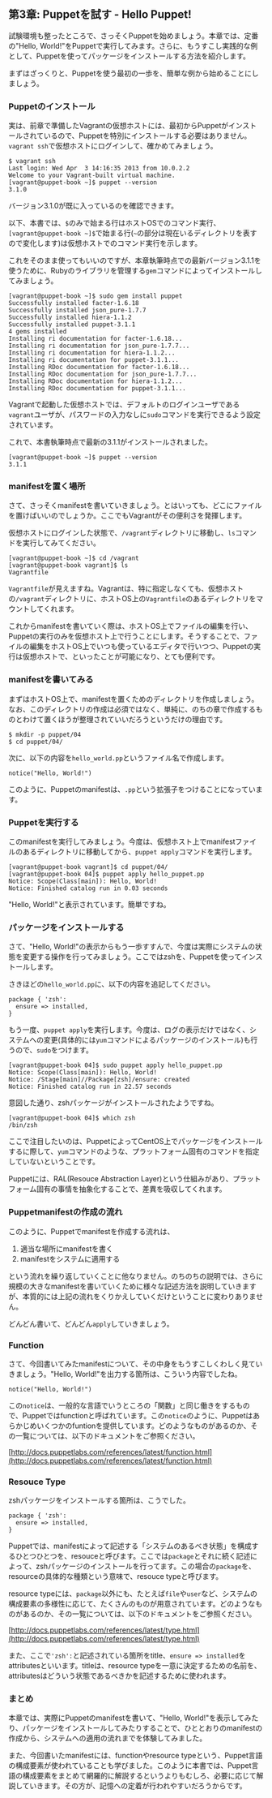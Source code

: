 ## 第3章: Puppetを試す - Hello Puppet!

試験環境も整ったところで、さっそくPuppetを始めましょう。本章では、定番の"Hello, World!"をPuppetで実行してみます。さらに、もうすこし実践的な例として、Puppetを使ってパッケージをインストールする方法を紹介します。

まずはざっくりと、Puppetを使う最初の一歩を、簡単な例から始めることにしましょう。

### Puppetのインストール

実は、前章で準備したVagrantの仮想ホストには、最初からPuppetがインストールされているので、Puppetを特別にインストールする必要はありません。`vagrant ssh`で仮想ホストにログインして、確かめてみましょう。

```
$ vagrant ssh
Last login: Wed Apr  3 14:16:35 2013 from 10.0.2.2
Welcome to your Vagrant-built virtual machine.
[vagrant@puppet-book ~]$ puppet --version
3.1.0
```

バージョン3.1.0が既に入っているのを確認できます。

以下、本書では、`$`のみで始まる行はホストOSでのコマンド実行、`[vagrant@puppet-book ~]$`で始まる行(`~`の部分は現在いるディレクトリを表すので変化します)は仮想ホストでのコマンド実行を示します。

これをそのまま使ってもいいのですが、本章執筆時点での最新バージョン3.1.1を使うために、Rubyのライブラリを管理する`gem`コマンドによってインストールしてみましょう。

```
[vagrant@puppet-book ~]$ sudo gem install puppet
Successfully installed facter-1.6.18
Successfully installed json_pure-1.7.7
Successfully installed hiera-1.1.2
Successfully installed puppet-3.1.1
4 gems installed
Installing ri documentation for facter-1.6.18...
Installing ri documentation for json_pure-1.7.7...
Installing ri documentation for hiera-1.1.2...
Installing ri documentation for puppet-3.1.1...
Installing RDoc documentation for facter-1.6.18...
Installing RDoc documentation for json_pure-1.7.7...
Installing RDoc documentation for hiera-1.1.2...
Installing RDoc documentation for puppet-3.1.1...
```

Vagrantで起動した仮想ホストでは、デフォルトのログインユーザである`vagrant`ユーザが、パスワードの入力なしに`sudo`コマンドを実行できるよう設定されています。

これで、本書執筆時点で最新の3.1.1がインストールされました。

```
[vagrant@puppet-book ~]$ puppet --version
3.1.1
```

### manifestを置く場所

さて、さっそくmanifestを書いていきましょう。とはいっても、どこにファイルを置けばいいのでしょうか。ここでもVagrantがその便利さを発揮します。

仮想ホストにログインした状態で、`/vagrant`ディレクトリに移動し、`ls`コマンドを実行してみてください。

```
[vagrant@puppet-book ~]$ cd /vagrant
[vagrant@puppet-book vagrant]$ ls
Vagrantfile
```

`Vagrantfile`が見えますね。Vagrantは、特に指定しなくても、仮想ホストの`/vagrant`ディレクトリに、ホストOS上の`Vagrantfile`のあるディレクトリをマウントしてくれます。

これからmanifestを書いていく際は、ホストOS上でファイルの編集を行い、Puppetの実行のみを仮想ホスト上で行うことにします。そうすることで、ファイルの編集をホストOS上でいつも使っているエディタで行いつつ、Puppetの実行は仮想ホストで、といったことが可能になり、とても便利です。

### manifestを書いてみる

まずはホストOS上で、manifestを置くためのディレクトリを作成しましょう。なお、このディレクトリの作成は必須ではなく、単純に、のちの章で作成するものとわけて置くほうが整理されていいだろうというだけの理由です。

```
$ mkdir -p puppet/04
$ cd puppet/04/
```

次に、以下の内容を`hello_world.pp`というファイル名で作成します。

```
notice("Hello, World!")
```

このように、Puppetのmanifestは、`.pp`という拡張子をつけることになっています。

### Puppetを実行する

このmanifestを実行してみましょう。今度は、仮想ホスト上でmanifestファイルのあるディレクトリに移動してから、`puppet apply`コマンドを実行します。

```
[vagrant@puppet-book vagrant]$ cd puppet/04/
[vagrant@puppet-book 04]$ puppet apply hello_puppet.pp
Notice: Scope(Class[main]): Hello, World!
Notice: Finished catalog run in 0.03 seconds
```

"Hello, World!"と表示されています。簡単ですね。

### パッケージをインストールする

さて、"Hello, World!"の表示からもう一歩すすんで、今度は実際にシステムの状態を変更する操作を行ってみましょう。ここではzshを、Puppetを使ってインストールします。

さきほどの`hello_world.pp`に、以下の内容を追記してください。

```
package { 'zsh':
  ensure => installed,
}
```

もう一度、`puppet apply`を実行します。今度は、ログの表示だけではなく、システムへの変更(具体的には`yum`コマンドによるパッケージのインストール)も行うので、`sudo`をつけます。

```
[vagrant@puppet-book 04]$ sudo puppet apply hello_puppet.pp
Notice: Scope(Class[main]): Hello, World!
Notice: /Stage[main]//Package[zsh]/ensure: created
Notice: Finished catalog run in 22.57 seconds
```

意図した通り、zshパッケージがインストールされたようですね。

```
[vagrant@puppet-book 04]$ which zsh
/bin/zsh
```

ここで注目したいのは、PuppetによってCentOS上でパッケージをインストールするに際して、`yum`コマンドのような、プラットフォーム固有のコマンドを指定していないということです。

Puppetには、RAL(Resouce Abstraction Layer)という仕組みがあり、プラットフォーム固有の事情を抽象化することで、差異を吸収してくれます。

### Puppetmanifestの作成の流れ

このように、Puppetでmanifestを作成する流れは、

  1. 適当な場所にmanifestを書く
  2. manifestをシステムに適用する

という流れを繰り返していくことに他なりません。のちのちの説明では、さらに規模の大きなmanifestを書いていくために様々な記述方法を説明していきますが、本質的には上記の流れをくりかえしていくだけということに変わりありません。

どんどん書いて、どんどん`apply`していきましょう。

### Function

さて、今回書いてみたmanifestについて、その中身をもうすこしくわしく見ていきましょう。"Hello, World!"を出力する箇所は、こういう内容でしたね。

```
notice("Hello, World!")
```

この`notice`は、一般的な言語でいうところの「関数」と同じ働きをするもので、Puppetではfunctionと呼ばれています。この`notice`のように、Puppetはあらかじめいくつかのfuntionを提供しています。どのようなものがあるのか、その一覧については、以下のドキュメントをご参照ください。

[http://docs.puppetlabs.com/references/latest/function.html](http://docs.puppetlabs.com/references/latest/function.html)

### Resouce Type

zshパッケージをインストールする箇所は、こうでした。

```
package { 'zsh':
  ensure => installed,
}
```

Puppetでは、manifestによって記述する「システムのあるべき状態」を構成するひとつひとつを、resouceと呼びます。ここでは`package`とそれに続く記述によって、zshパッケージのインストールを行ってます。この場合の`package`を、resourceの具体的な種類という意味で、resouce typeと呼びます。

resource typeには、`package`以外にも、たとえば`file`や`user`など、システムの構成要素の多様性に応じて、たくさんのものが用意されています。どのようなものがあるのか、その一覧については、以下のドキュメントをご参照ください。

[http://docs.puppetlabs.com/references/latest/type.html](http://docs.puppetlabs.com/references/latest/type.html)

また、ここで`'zsh':`と記述されている箇所をtitle、`ensure => installed`をattributesといいます。titleは、resource typeを一意に決定するための名前を、attributesはどういう状態であるべきかを記述するために使われます。

### まとめ

本章では、実際にPuppetのmanifestを書いて、"Hello, World!"を表示してみたり、パッケージをインストールしてみたりすることで、ひととおりのmanifestの作成から、システムへの適用の流れまでを体験してみました。

また、今回書いたmanifestには、functionやresource typeという、Puppet言語の構成要素が使われていることも学びました。このように本書では、Puppet言語の構成要素をまとめて網羅的に解説するというよりもむしろ、必要に応じて解説していきます。その方が、記憶への定着が行われやすいだろうからです。
